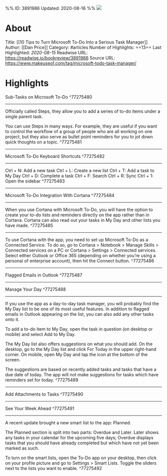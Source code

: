 %%
ID: 3891986
Updated: 2020-08-16
%%
![](https://readwise-assets.s3.amazonaws.com/static/images/article0.00998d930354.png)

# About
Title: [[10 Tips to Turn Microsoft To-Do Into a Serious Task Manager]]
Author: [[Dan Price]]
Category: #articles
Number of Highlights: ==13==
Last Highlighted: *2020-08-15*
Readwise URL: https://readwise.io/bookreview/3891986
Source URL: https://www.makeuseof.com/tag/microsoft-todo-task-manager/


# Highlights 
Sub-Tasks on Microsoft To-Do  ^77275480

---

Officially called Steps, they allow you to add a series of to-do items under a single parent task.

You can use Steps in many ways. For example, they are useful if you want to control the workflow of a group of people who are all working on one project, but they also serve as bullet point reminders for you to jot down quick thoughts on a topic.  ^77275481

---

Microsoft To-Do Keyboard Shortcuts  ^77275482

---

Ctrl + N: Add a new task
Ctrl + L: Create a new list
Ctrl + T: Add a task to My Day
Ctrl + D: Complete a task
Ctrl + F: Search
Ctrl + R: Sync
Ctrl + 1: Open the sidebar  ^77275483

---

Microsoft To-Do Integration With Cortana  ^77275484

---

When you use Cortana with Microsoft To-Do, you will have the option to create your to-do lists and reminders directly on the app rather than in Cortana. Cortana can also read out your tasks in My Day and other lists you have made.  ^77275485

---

To use Cortana with the app, you need to set up Microsoft To-Do as a Connected Service. To do so, go to Cortana > Notebook > Manage Skills > Connected services on a PC or Cortana > Settings > Connected services. Select either Outlook or Office 365 (depending on whether you’re using a personal of enterprise account), then hit the Connect button.  ^77275486

---

Flagged Emails in Outlook  ^77275487

---

Manage Your Day  ^77275488

---

If you use the app as a day-to-day task manager, you will probably find the My Day list to be one of its most useful features. In addition to flagged emails in Outlook appearing on the list, you can also add any other tasks onto it.

To add a to-do item to My Day, open the task in question (on desktop or mobile) and select Add to My Day.

The My Day list also offers suggestions on what you should add. On the desktop, go to the My Day list and click For Today in the upper right-hand corner. On mobile, open My Day and tap the icon at the bottom of the screen.

The suggestions are based on recently added tasks and tasks that have a due date of today. The app will not make suggestions for tasks which have reminders set for today.  ^77275489

---

Add Attachments to Tasks  ^77275490

---

See Your Week Ahead  ^77275491

---

A recent update brought a new smart list to the app: Planned.

The Planned section is split into two parts: Overdue and Later. Later shows any tasks in your calendar for the upcoming five days; Overdue displays tasks that you should have already completed but which have not yet been marked as such.

To turn on the smart lists, open the To-Do app on your desktop, then click on your profile picture and go to Settings > Smart Lists. Toggle the sliders next to the lists you want to enable.  ^77275492

